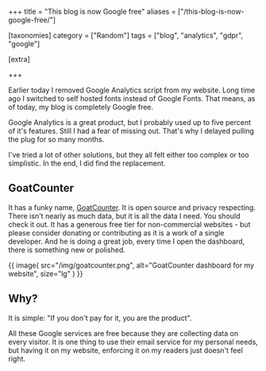 +++
title = "This blog is now Google free"
aliases = ["/this-blog-is-now-google-free/"]

[taxonomies]
category = ["Random"]
tags = ["blog", "analytics", "gdpr", "google"]

[extra]

+++

Earlier today I removed Google Analytics script from my website. Long time ago I switched to self hosted fonts instead of Google Fonts. That means, as of today, my blog is completely Google free.

<!-- more -->

Google Analytics is a great product, but I probably used up to five percent of it's features. Still I had a fear of missing out. That's why I delayed pulling the plug for so many months.

I've tried a lot of other solutions, but they all felt either too complex or too simplistic. In the end, I did find the replacement.

## GoatCounter

It has a funky name, [GoatCounter](https://www.goatcounter.com/). It is open source and privacy respecting. There isn't nearly as much data, but it is all the data I need. You should check it out. It has a generous free tier for non-commercial websites - but please consider donating or contributing as it is a work of a single developer. And he is doing a great job, every time I open the dashboard, there is something new or polished.

{{ image(
  src="/img/goatcounter.png",
  alt="GoatCounter dashboard for my website",
  size="lg"
) }}

## Why?

It is simple: "If you don't pay for it, you are the product".

All these Google services are free because they are collecting data on every visitor. It is one thing to use their email service for my personal needs, but having it on my website, enforcing it on my readers just doesn't feel right.

